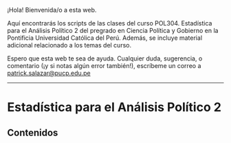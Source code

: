 ¡Hola! Bienvenida/o a esta web.

Aquí encontrarás los scripts de las clases del curso POL304. Estadística para el Análisis Político 2 del pregrado en Ciencia Política y Gobierno en la Pontificia Universidad Católica del Perú. Además, se incluye material adicional relacionado a los temas del curso.

Espero que esta web te sea de ayuda. Cualquier duda, sugerencia, o comentario (¡y si notas algún error también!), escríbeme un correo a [patrick.salazar@pucp.edu.pe](mailto:patrick.salazar@pucp.edu.pe)

____
# Estadística para el Análisis Político 2 

## Contenidos

